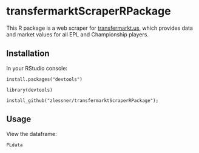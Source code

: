 # transfermarktScraperRPackage

This R package is a web scraper for [transfermarkt.us](transfermarkt.us), which provides data and market values for all EPL and Championship players. 

## Installation

In your RStudio console:

```
install.packages("devtools")

library(devtools)

install_github("zlessner/transfermarktScraperRPackage");
```


## Usage

View the dataframe:

```
PLdata
```